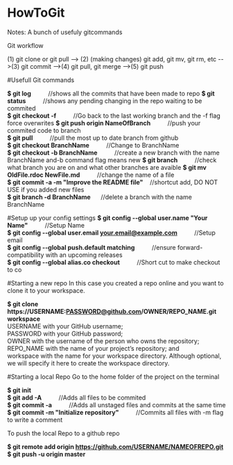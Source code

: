 # HowToGit

Notes:
A bunch of usefuly gitcommands



Git workflow

(1) git clone or git pull --> (2) (making changes) git add, git mv, git rm, etc
-->(3) git commit -->(4) git pull, git merge -->(5) git push


#Usefull Git commands

**$ git log** &nbsp;&nbsp;&nbsp;&nbsp;&nbsp;&nbsp;&nbsp;&nbsp; //shows all the commits that have been made to repo
**$ git status** &nbsp;&nbsp;&nbsp;&nbsp;&nbsp;&nbsp;&nbsp;&nbsp; //shows any pending changing in the repo waiting to be commited  
**$ git checkout -f** &nbsp;&nbsp;&nbsp;&nbsp;&nbsp;&nbsp;&nbsp;&nbsp; //Go back to the last working branch and the -f flag force overwrites
**$ git push origin NameOfBranch** &nbsp;&nbsp;&nbsp;&nbsp;&nbsp;&nbsp;&nbsp;&nbsp; //push your commited code to branch  
**$ git pull** &nbsp;&nbsp;&nbsp;&nbsp;&nbsp;&nbsp;&nbsp;&nbsp; //pull the most up to date branch from github  
**$ git checkout BranchName** &nbsp;&nbsp;&nbsp;&nbsp;&nbsp;&nbsp;&nbsp;&nbsp; //Change to BranchName  
**$ git checkout -b BranchName** &nbsp;&nbsp;&nbsp;&nbsp;&nbsp;&nbsp;&nbsp;&nbsp; //create a new branch with the name BranchName and-b command flag means new
**$ git branch** &nbsp;&nbsp;&nbsp;&nbsp;&nbsp;&nbsp;&nbsp;&nbsp; //check what branch you are on and what other branches are avaible
**$ git mv OldFile.rdoc NewFile.md** &nbsp;&nbsp;&nbsp;&nbsp;&nbsp;&nbsp;&nbsp;&nbsp; //change the name of a file  
**$ git commit -a -m "Improve the README file"** &nbsp;&nbsp; //shortcut add, DO NOT USE if you added new files  
**$ git branch -d BranchName** &nbsp;&nbsp;&nbsp;&nbsp; //delete a branch with the name BranchName


#Setup up your config settings
**$ git config --global user.name "Your Name"** &nbsp;&nbsp;&nbsp;&nbsp;&nbsp;&nbsp;&nbsp;&nbsp; //Setup Name  
**$ git config --global user.email your.email@example.com** &nbsp;&nbsp;&nbsp;&nbsp;&nbsp;&nbsp;&nbsp;&nbsp; //Setup email  
**$ git config --global push.default matching** &nbsp;&nbsp;&nbsp;&nbsp;&nbsp;&nbsp;&nbsp;&nbsp; //ensure forward-compatibility with an upcoming releases  
**$ git config --global alias.co checkout** &nbsp;&nbsp;&nbsp;&nbsp;&nbsp;&nbsp;&nbsp;&nbsp; //Short cut to make checkout to co  



#Starting a new repo
In this case you created a repo online and you want to clone it to your workspace.  

**$ git clone https://USERNAME:PASSWORD@github.com/OWNER/REPO_NAME.git workspace** </br>
  USERNAME with your GitHub username;  
  PASSWORD with your GitHub password;  
  OWNER with the username of the person who owns the repository;  
  REPO_NAME with the name of your project’s repository; and  
  workspace with the name for your workspace directory. Although optional, we will specify it here to create the       workspace directory.  



#Starting a local Repo
Go to the home folder of the project on the terminal  

**$ git init**  
**$ git add -A** &nbsp;&nbsp;&nbsp;&nbsp;&nbsp;&nbsp;&nbsp;&nbsp; //Adds all files to be commited  
**$ git commit -a** &nbsp;&nbsp;&nbsp;&nbsp;&nbsp;&nbsp;&nbsp;&nbsp; //Adds all unstaged files and commits at the same time 
**$ git commit -m "Initialize repository"** &nbsp;&nbsp;&nbsp;&nbsp;&nbsp;&nbsp;&nbsp;&nbsp; //Commits all files with -m flag to write a comment  

To push the local Repo to a github repo  

**$ git remote add origin https://github.com/USERNAME/NAMEOFREPO.git**  
**$ git push -u origin master**  
